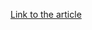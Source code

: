 [Link to the article](https://cybersecuritynews.com/new-clickfix-attack-exploits-fake-cloudflare-human-check/)
